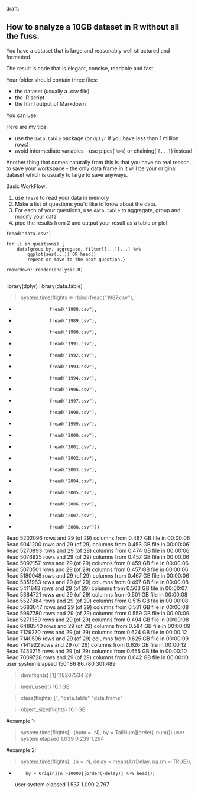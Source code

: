draft:
## How to analyze a 10GB dataset in R without all the fuss.


You have a dataset that is large and reasonably well structured and formatted.

The result is code that is elegant, concise, readable and fast.

Your folder should contain three files: 

 - the dataset (usually a .csv file)
 -  the .R script
 - the html output of Markdown 

You can use 

Here are my tips:

- use the `data.table` package (or `dplyr` if you have less than 1 million rows)
- avoid intermediate variables - use pipes( `%>%`)  or chaining( `[...]`) instead

Another thing that comes naturally from this is that you have no real reason to save your workspace - the only data frame in it will be your original dataset which is usually to large to save anyways.


Basic WorkFlow:
1.  use `fread` to read your data in memory
2.  Make a list of questions you'd like to know about the data.
3.  For each of your questions, use `data.table` to aggregate, group and modify your data
4.  pipe the results from 2 and output your result as a table or plot

```{r}
fread("data.csv")

for (i in questions) {
	data[group by, aggregate, filter][...][...] %>%
		ggplot(aes(...)) OR head()
		repeat or move to the next question.}

rmakrdown::render(analysis.R)
	

```


library(dplyr)
library(data.table)

> system.time(flights <- rbind(fread("1987.csv"),
+                  fread("1988.csv"),
+                  fread("1989.csv"),
+                  fread("1990.csv"),
+                  fread("1991.csv"),
+                  fread("1992.csv"),
+                  fread("1993.csv"),
+                  fread("1994.csv"),
+                  fread("1996.csv"),
+                  fread("1997.csv"),
+                  fread("1998.csv"),
+                  fread("1999.csv"),
+                  fread("2000.csv"),
+                  fread("2001.csv"),
+                  fread("2002.csv"),
+                  fread("2003.csv"), 
+                  fread("2004.csv"), 
+                  fread("2005.csv"),
+                  fread("2006.csv"),
+                  fread("2007.csv"),
+                  fread("2008.csv")))
Read 5202096 rows and 29 (of 29) columns from 0.467 GB file in 00:00:06
Read 5041200 rows and 29 (of 29) columns from 0.453 GB file in 00:00:06
Read 5270893 rows and 29 (of 29) columns from 0.474 GB file in 00:00:06
Read 5076925 rows and 29 (of 29) columns from 0.457 GB file in 00:00:06
Read 5092157 rows and 29 (of 29) columns from 0.459 GB file in 00:00:06
Read 5070501 rows and 29 (of 29) columns from 0.457 GB file in 00:00:06
Read 5180048 rows and 29 (of 29) columns from 0.467 GB file in 00:00:06
Read 5351983 rows and 29 (of 29) columns from 0.497 GB file in 00:00:08
Read 5411843 rows and 29 (of 29) columns from 0.503 GB file in 00:00:07
Read 5384721 rows and 29 (of 29) columns from 0.501 GB file in 00:00:08
Read 5527884 rows and 29 (of 29) columns from 0.515 GB file in 00:00:08
Read 5683047 rows and 29 (of 29) columns from 0.531 GB file in 00:00:08
Read 5967780 rows and 29 (of 29) columns from 0.559 GB file in 00:00:09
Read 5271359 rows and 29 (of 29) columns from 0.494 GB file in 00:00:08
Read 6488540 rows and 29 (of 29) columns from 0.584 GB file in 00:00:09
Read 7129270 rows and 29 (of 29) columns from 0.624 GB file in 00:00:12
Read 7140596 rows and 29 (of 29) columns from 0.625 GB file in 00:00:09
Read 7141922 rows and 29 (of 29) columns from 0.626 GB file in 00:00:12
Read 7453215 rows and 29 (of 29) columns from 0.655 GB file in 00:00:10
Read 7009728 rows and 29 (of 29) columns from 0.642 GB file in 00:00:10
   user  system elapsed 
150.186  86.780 301.489 

> dim(flights)
[1] 118207534        29

> mem_used()
16.1 GB

> class(flights)
[1] "data.table" "data.frame"

> object_size(flights)
16.1 GB

#example 1:

> system.time(flights[, .(num = .N), by = TailNum][order(-num)])
   user  system elapsed 
  1.039   0.239   1.294 
  
#example 2:
  > system.time(flights[, .(n = .N, delay = mean(ArrDelay, na.rm = TRUE)), 
+         by = Origin][n >10000][order(-delay)] %>% head())
   user  system elapsed 
  1.537   1.090   2.797 
